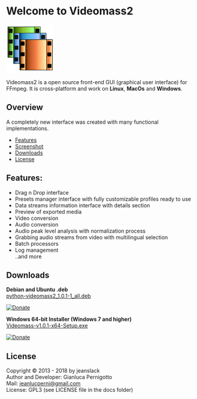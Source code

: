 # Welcome to Videomass2
![Image](/images/videomass2.png)

Videomass2 is a open source front-end GUI (graphical user interface) for FFmpeg. It is cross-platform and work on **Linux**, **MacOs** and **Windows**.   

## Overview

A completely new interface was created with many functional implementations.

* [Features](#features)
* [Screenshot](screenshot.md)
* [Downloads](#downloads)
* [License](#license)

## Features:   

- Drag n Drop interface   
- Presets manager interface with fully customizable profiles ready to use   
- Data streams information interface with details section   
- Preview of exported media   
- Video conversion   
- Audio conversion   
- Audio peak level analysis with normalization process   
- Grabbing audio streams from video with multilingual selection   
- Batch processors   
- Log management   
..and more 

## Downloads

**Debian and Ubuntu .deb**   
[python-videomass2_1.0.1-1_all.deb](https://github.com/jeanslack/Videomass2/releases/download/v1.0.1/python-videomass2_1.0.1-1_all.deb)

[![Donate](https://img.shields.io/badge/Donate-PayPal-green.svg)](https://www.paypal.com/cgi-bin/webscr?cmd=_s-xclick&hosted_button_id=UKYM7S5U542SJ)

**Windows 64-bit Installer (Windows 7 and higher)**   
[Videomass-v1.0.1-x64-Setup.exe](https://sourceforge.net/projects/videomass2/files/v1.0.1/Videomass-v1.0.1-x64-Setup.exe/download)

[![Donate](https://img.shields.io/badge/Donate-PayPal-green.svg)](https://www.paypal.com/cgi-bin/webscr?cmd=_s-xclick&hosted_button_id=UKYM7S5U542SJ)

## License

Copyright © 2013 - 2018 by jeanslack   
Author and Developer: Gianluca Pernigotto   
Mail: <jeanlucperni@gmail.com>   
License: GPL3 (see LICENSE file in the docs folder)


